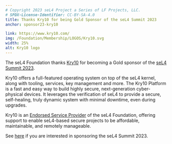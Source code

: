 ```yaml
---
# Copyright 2023 seL4 Project a Series of LF Projects, LLC.
# SPDX-License-Identifier: CC-BY-SA-4.0
title: Thanks Kry10 for being Gold Sponsor of the seL4 Summit 2023
anchor: sponsor23-kry10

link: https://www.kry10.com/
img: /Foundation/Membership/LOGOS/Kry10.svg
width: 25%
alt: Kry10 logo
---
```


The seL4 Foundation thanks [Kry10](https://www.kry10.com/) for becoming a Gold
sponsor of the [seL4 Summit 2023](../Summit/2023).

Kry10 offers a full-featured operating system on top of the seL4 kernel, along
with tooling, services, key management and more. The Kry10 Platform is a fast
and easy way to build highly secure, next-generation cyber-physical devices. It
leverages the verification of seL4 to provide a secure, self-healing, truly
dynamic system with minimal downtime, even during upgrades.

Kry10 is an [Endorsed Service Provider](../Services/) of the seL4
Foundation, offering support to enable seL4-based secure projects to be
affordable, maintainable, and remotely manageable.

See [here](https://events.linuxfoundation.org/sel4-summit/sponsor/) if you are
interested in sponsoring the seL4 Summit 2023.
